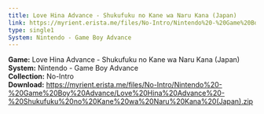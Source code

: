 ```yaml
---
title: Love Hina Advance - Shukufuku no Kane wa Naru Kana (Japan)
link: https://myrient.erista.me/files/No-Intro/Nintendo%20-%20Game%20Boy%20Advance/Love%20Hina%20Advance%20-%20Shukufuku%20no%20Kane%20wa%20Naru%20Kana%20(Japan).zip
type: single1
System: Nintendo - Game Boy Advance
---
```

<b>Game:</b> Love Hina Advance - Shukufuku no Kane wa Naru Kana (Japan)<br>
<b>System:</b> Nintendo - Game Boy Advance<br>
<b>Collection:</b> No-Intro<br>
<b>Download:</b> https://myrient.erista.me/files/No-Intro/Nintendo%20-%20Game%20Boy%20Advance/Love%20Hina%20Advance%20-%20Shukufuku%20no%20Kane%20wa%20Naru%20Kana%20(Japan).zip